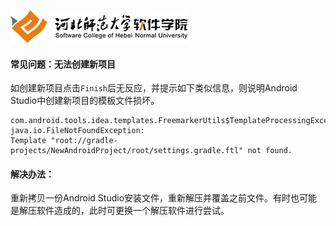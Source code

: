 ![河北师范大学软件学院](../../../image/logo.png)



#### 常见问题：无法创建新项目

如创建新项目点击`Finish`后无反应，并提示如下类似信息，则说明Android Studio中创建新项目的模板文件损坏。

```
com.android.tools.idea.templates.FreemarkerUtils$TemplateProcessingException:
java.io.FileNotFoundException: 
Template "root://gradle-projects/NewAndroidProject/root/settings.gradle.ftl" not found.

```

#### 解决办法：

重新拷贝一份Android Studio安装文件，重新解压并覆盖之前文件。有时也可能是解压软件造成的，此时可更换一个解压软件进行尝试。